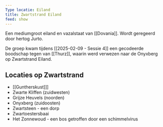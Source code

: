 ```yaml
---
Type locatie: Eiland
title: Zwartstrand Eiland
feed: show
---
```

Een mediumgroot eiland en vazalstaat van [[Dovania]]. Wordt geregeerd door hertog Jurto.

De groep kwam tijdens [[2025-02-09 - Sessie 4]] een gecodeerde boodschap tegen van [[Thurz]], waarin werd verwezen naar de Onyxberg op Zwartstrand Eiland.

## Locaties op Zwartstrand
- [[Guntherskust]]]
- Zwarte Kliffen (zuidwesten)
- Grijze Heuvels (noorden)
- Onyxberg (zuidoosten)
- Zwartsteen - een dorp
- Zwartoestersbaai
- Het Zonnewoud - een bos getroffen door een schimmelvirus